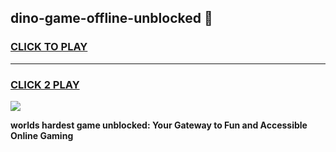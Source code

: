 
## dino-game-offline-unblocked 👋
<h3>
<a href="https://premium.freeplayer.one?title=dino-game-offline-unblocked&ref=14F">CLICK TO PLAY</a></h3>
<hr>

<h3>
<a href="https://premium.freeplayer.one?title=dino-game-offline-unblocked&ref=14F">CLICK 2 PLAY</a>
  
</h3>

<a href="https://premium.freeplayer.one?title=dino-game-offline-unblocked&ref=12F/"><img src="https://clearcache.store/games.png"></a>


**worlds hardest game unblocked: Your Gateway to Fun and Accessible Online Gaming**
